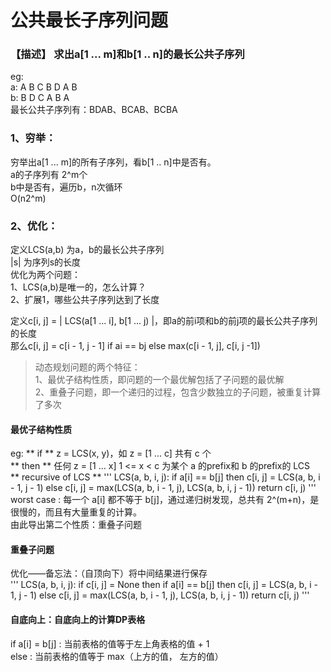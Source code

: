# 公共最长子序列问题

### **【描述】** 求出a[1 ... m]和b[1 .. n]的最长公共子序列

eg:<br>
a: A B C B D A B <br>
b: B D C A B A  <br>
最长公共子序列有：BDAB、BCAB、BCBA <br>

### 1、穷举：
穷举出a[1 ... m]的所有子序列，看b[1 .. n]中是否有。 <br>
a的子序列有 2^m个 <br>
b中是否有，遍历b，n次循环 <br>
O(n2^m) <br>
### 2、优化：
定义LCS(a,b) 为a，b的最长公共子序列 <br>
|s| 为序列s的长度 <br>
优化为两个问题： <br>
1、LCS(a,b)是唯一的，怎么计算？ <br>
2、扩展1，哪些公共子序列达到了长度 <br>

定义c[i, j] = | LCS(a[1 ... i], b[1 ... j) |，即a的前i项和b的前j项的最长公共子序列的长度 <br>
那么c[i, j] = c[i - 1, j - 1] if ai == bj else max(c[i - 1, j], c[i, j -1]) <br>
	
> 动态规划问题的两个特征：<br>
> 1、最优子结构性质，即问题的一个最优解包括了子问题的最优解 <br>
> 2、重叠子问题，即一个递归的过程，包含少数独立的子问题，被重复计算了多次 <br>

#### 最优子结构性质
eg: ** if ** z = LCS(x, y)，如 z = [1 ... c] 共有 c 个 <br>
	** then ** 任何 z = [1 ... x]  1 <= x < c 为某个 a 的prefix和 b 的prefix的 LCS <br>
** recursive of LCS **
'''
LCS(a, b, i, j):
	if a[i] == b[j]
		then c[i, j] = LCS(a, b, i - 1, j - 1)
		else c[i, j] = max(LCS(a, b, i - 1, j), LCS(a, b, i, j - 1))
	return c[i, j)
'''
worst case : 每一个 a[i] 都不等于 b[j]，通过递归树发现，总共有 2^(m+n)，是很慢的，而且有大量重复的计算。<br>
由此导出第二个性质：重叠子问题<br>

#### 重叠子问题
优化——备忘法：（自顶向下）将中间结果进行保存<br>
'''
LCS(a, b, i, j):
	if c[i, j] = None
		then if a[i] == b[j]
			 then c[i, j] = LCS(a, b, i - 1, j - 1)
			 else c[i, j] = max(LCS(a, b, i - 1, j), LCS(a, b, i, j - 1))
	return c[i, j)
'''
	
#### 自底向上：自底向上的计算DP表格
if a[i] = b[j] : 当前表格的值等于左上角表格的值 + 1 <br>
else : 当前表格的值等于 max（上方的值， 左方的值）	<br>

	

